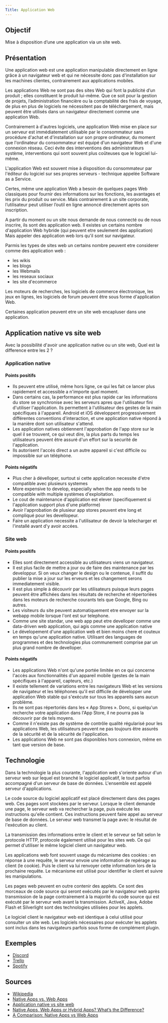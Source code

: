 ```yaml
---
Title: Application Web
---
```


## Objectif
Mise à disposition d’une une application via un site web.

## Présentation
Une application web est une application manipulable directement en ligne grâce à un navigateur web et qui ne nécessite donc pas d'installation sur les machines clientes, contrairement aux applications mobiles.

Les applications Web ne sont pas des sites Web qui font la publicité d’un produit ; elles constituent le produit lui-même. Que ce soit pour la gestion de projets, l’administration financière ou la comptabilité des frais de voyage, de plus en plus de logiciels ne nécessitent pas de téléchargement, mais peuvent être utilisés dans un navigateur directement comme une application Web.

Contrairement à d'autres logiciels, une application Web mise en place sur un serveur est immédiatement utilisable par le consommateur sans procédure d'achat et d'installation sur son propre ordinateur, du moment que l'ordinateur du consommateur est équipé d'un navigateur Web et d'une connexion réseau. Ceci évite des interventions des administrateurs système, interventions qui sont souvent plus coûteuses que le logiciel lui-même.

L'application Web est souvent mise à disposition du consommateur par l'éditeur du logiciel sur ses propres serveurs - technique appelée Software as a Service. 

Certes, même une application Web a besoin de quelques pages Web classiques pour fournir des informations sur les fonctions, les avantages et les prix du produit ou service. Mais contrairement à un site corporate, l’utilisateur peut utiliser l’outil en ligne annoncé directement après son inscription.

A partir du moment ou un site nous demande de nous connecté ou de nous inscrire, ils sont des application web.
Il existes un certains nombre d'application Web hybride (qui peuvent etre seulement des application) Mais appeler des application web lors qu'il sont sur navigateur.

Parmis les types de sites web un certains nombre peuvent etre considerer comme des application web :
- les wikis
- les blogs
- les Webmails
- les reseaux sociaux
- les site d'ecommerce

Les moteurs de recherches, les logiciels de commerce électronique, les jeux en lignes, les logiciels de forum peuvent être sous forme d'application Web.

Certaines application peuvent etre un site web encapluser dans une application.

## Application native vs site web
Avec la possibilité d'avoir une application native ou un site web, Quel est la difference entre les 2 ?

### Application native
#### Points positifs
- Ils peuvent etre utilisé, même hors ligne, ce qui les fait ce lancer plus rapidement et accessible a n'importe quel moment.
- Dans certains cas, la performance est plus rapide car les informations du store se synchronise avec les serveurs apres que l'utilisateur fini d'utiliser l'application. Ils permettent à l'utilisateur des gestes de la main spécifiques à l'appareil. Android et iOS développent progressivement différentes conventions d'interaction, et une application native répond à la manière dont son utilisateur s'attend.
- Les application natives obtiennent l'approbation de l'app store sur le quel il se trouvent, ce qui veut dire, la plus parts du temps les utilisateurs peuvent être assuré d'un effort sur la securité de l'application.
- Ils autorisent l'accés direct a un autre appareil si c'est difficile ou impossible sur un téléphone.

#### Points négatifs
- Plus cher à dévelloper, surtout si cette application necessite d'etre compatible avec plusieurs systemes
- More expensive to develop, especially when the app needs to be compatible with multiple systèmes d'exploitation.
- Le cout de maintenance d'application est elever (specifiquement si l'application support plus d'une platforme)
- Avoir l'approbation de plusieur app stores peuvent etre long et compliqué pour les devellopeur.
- Faire un application necessite a l'utilisateur de devoir la telecharger et l'installé avant d'y avoir accées.

### Site web
#### Points positifs
- Elles sont directement accessible au utilisateurs viens un navigateur.
- Il est plus facile de mettre a jour ou de faire des maintenance par les developpur. Si on veux changer le design ou le contenue, il suffit du publier la mise a jour sur les erveurs  et les changement serons immediatement visible. 
- Il est plus simple à découvrir par les utilisateurs puisque leurs pages peuvent être affichées dans les résultats de recherche et répertoriées dans les moteurs de recherche courants tels que Google, Bing ou autres. 
- Les visiteurs du site peuvent automatiquement etre envoyer sur la webapp mobile lorsque l'ont est sur telephone. 
- Comme une site standar, une web app peut etre develloper comme une data-driven web application, qui agis comme une application native
- Le dévelopement d'une application web et bien moins chere et couteux en temps qu'une application native. Utilisant des languages de programmes et des technologies plus communement comprise par un plus grand nombre de develloper.

#### Points négatifs
- Les applications Web n'ont qu'une portée limitée en ce qui concerne l'accès aux fonctionnalités d'un appareil mobile (gestes de la main spécifiques à l'appareil, capteurs, etc.) 
- Il existe tellement de variations entre les navigateurs Web et les versions de navigateur et les téléphones qu'il est difficile de développer une application Web stable qui s'exécute sur tous les appareils sans aucun problème. 
- Ils ne sont pas répertoriés dans les « App Stores ». Donc, si quelqu'un recherche votre application dans l'App Store, il ne pourra pas la découvrir par de tels moyens. 
- Comme il n'existe pas de système de contrôle qualité régularisé pour les applications Web, les utilisateurs peuvent ne pas toujours être assurés de la sécurité et de la sécurité de l'application.
- Les applications Web ne sont pas disponibles hors connexion, même en tant que version de base.

## Technologie
Dans la technologie la plus courante, l'application web s'oriente autour d'un serveur web sur lequel est branché le logiciel applicatif, le tout parfois accompagné d'un serveur de base de données. L'ensemble est appelé serveur d'applications. 

Le code source du logiciel applicatif est placé directement dans des pages web. Ces pages sont stockées par le serveur. Lorsque le client demande une page, le serveur web va rechercher la page, puis exécute les instructions qu'elle contient. Ces instructions peuvent faire appel au serveur de base de données. Le serveur web transmet la page avec le résultat de l'exécution au client.

La transmission des informations entre le client et le serveur se fait selon le protocole HTTP, protocole également utilisé pour les sites web. Ce qui permet d'utiliser le même logiciel client un navigateur web.

Les applications web font souvent usage du mécanisme des cookies : en réponse à une requête, le serveur envoie une information de repérage au client (le cookie). Puis le client va lui renvoyer cette information lors de la prochaine requête. Le mécanisme est utilisé pour identifier le client et suivre les manipulations.

Les pages web peuvent en outre contenir des applets. Ce sont des morceaux de code source qui seront exécutés par le navigateur web après transmission de la page contrairement à la majorité du code source qui est exécuté par le serveur web avant la transmission. ActiveX, Java, Adobe Flash et Silverlight sont des technologies utilisées pour les applets.

Le logiciel client le navigateur web est identique à celui utilisé pour consulter un site web. Les logiciels nécessaires pour exécuter les applets sont inclus dans les navigateurs parfois sous forme de complément plugin. 

## Exemples
- [Discord](https://discord.com)
- [Trello](https://trello.com/fr)
- [Spotify](https://open.spotify.com)

## Sources
- [Wikipedia](https://fr.wikipedia.org/wiki/Application_web)
- [Native Apps vs. Web Apps](https://www.lifewire.com/native-apps-vs-web-apps-2373133)
- [Application native vs site web](https://www.lifewire.com/native-apps-vs-web-apps-2373133)
- [Native Apps, Web Apps or Hybrid Apps? What’s the Difference?](https://www.mobiloud.com/blog/native-web-or-hybrid-apps)
- [A Comparison: Native Apps vs Web Apps](https://www.technocrat.com.au/blog/comparison-native-apps-vs-web-apps)
